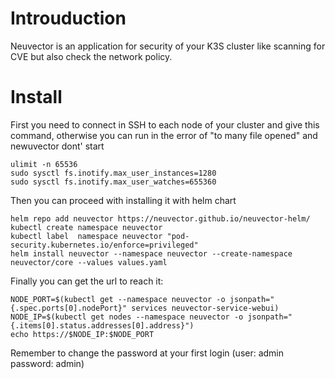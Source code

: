 
# Introuduction
Neuvector is an application for security of your K3S cluster like scanning for CVE but also check the network policy.

# Install

First you need to connect in SSH to each node of your cluster and give this command, otherwise you can run in the error of "to many file opened" and newuvector dont' start
```
ulimit -n 65536
sudo sysctl fs.inotify.max_user_instances=1280
sudo sysctl fs.inotify.max_user_watches=655360
```

Then you can proceed with installing it with helm chart
```
helm repo add neuvector https://neuvector.github.io/neuvector-helm/
kubectl create namespace neuvector
kubectl label  namespace neuvector "pod-security.kubernetes.io/enforce=privileged"
helm install neuvector --namespace neuvector --create-namespace neuvector/core --values values.yaml
```

Finally you can get the url to reach it:
```
NODE_PORT=$(kubectl get --namespace neuvector -o jsonpath="{.spec.ports[0].nodePort}" services neuvector-service-webui)
NODE_IP=$(kubectl get nodes --namespace neuvector -o jsonpath="{.items[0].status.addresses[0].address}")
echo https://$NODE_IP:$NODE_PORT
```

Remember to change the password at your first login (user: admin password: admin)
